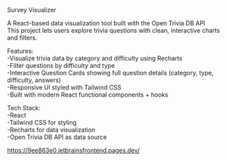 Survey Visualizer

A React-based data visualization tool built with the Open Trivia DB API  
This project lets users explore trivia questions with clean, interactive charts and filters.  

Features:  
-Visualize trivia data by category and difficulty using Recharts  
-Filter questions by difficulty and type  
-Interactive Question Cards showing full question details (category, type, difficulty, answers)  
-Responsive UI styled with Tailwind CSS  
-Built with modern React functional components + hooks  

Tech Stack:  
-React   
-Tailwind CSS for styling  
-Recharts for data visualization  
-Open Trivia DB API as data source  

https://9ee863e0.jetbrainsfrontend.pages.dev/

